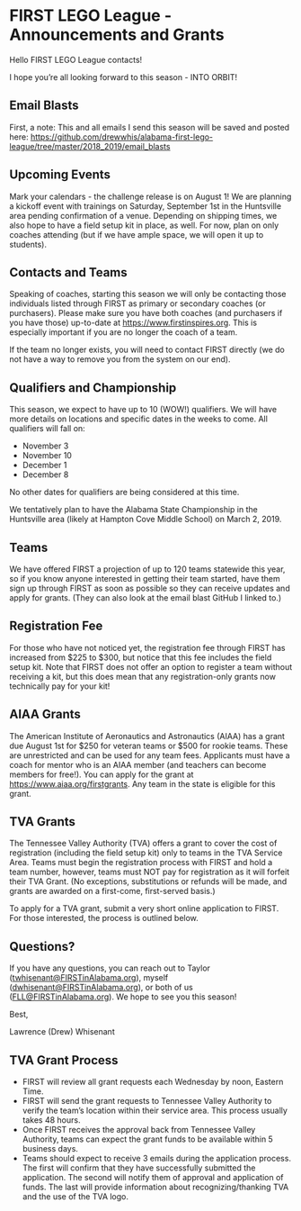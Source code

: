 # FIRST LEGO League - Announcements and Grants

Hello FIRST LEGO League contacts!

I hope you’re all looking forward to this season - INTO ORBIT!

## Email Blasts
First, a note:
	This and all emails I send this season will be saved and posted here: https://github.com/drewwhis/alabama-first-lego-league/tree/master/2018_2019/email_blasts

## Upcoming Events
Mark your calendars - the challenge release is on August 1! 
We are planning a kickoff event with trainings on Saturday, September 1st in the Huntsville area pending confirmation of a venue. Depending on shipping times, we also hope to have a field setup kit in place, as well. For now, plan on only coaches attending (but if we have ample space, we will open it up to students).

## Contacts and Teams
Speaking of coaches, starting this season we will only be contacting those individuals listed through FIRST as primary or secondary coaches (or purchasers). Please make sure you have both coaches (and purchasers if you have those) up-to-date at https://www.firstinspires.org. This is especially important if you are no longer the coach of a team.

If the team no longer exists, you will need to contact FIRST directly (we do not have a way to remove you from the system on our end).

## Qualifiers and Championship
This season, we expect to have up to 10 (WOW!) qualifiers. We will have more details on locations and specific dates in the weeks to come.
All qualifiers will fall on:
* November 3
* November 10
* December 1
* December 8

No other dates for qualifiers are being considered at this time.

We tentatively plan to have the Alabama State Championship in the Huntsville area (likely at Hampton Cove Middle School) on March 2, 2019.

## Teams
We have offered FIRST a projection of up to 120 teams statewide this year, so if you know anyone interested in getting their team started, have them sign up through FIRST as soon as possible so they can receive updates and apply for grants. (They can also look at the email blast GitHub I linked to.)

## Registration Fee
For those who have not noticed yet, the registration fee through FIRST has increased from $225 to $300, but notice that this fee includes the field setup kit. Note that FIRST does not offer an option to register a team without receiving a kit, but this does mean that any registration-only grants now technically pay for your kit!

## AIAA Grants
The American Institute of Aeronautics and Astronautics (AIAA) has a grant due August 1st for $250 for veteran teams or $500 for rookie teams. These are unrestricted and can be used for any team fees. Applicants must have a coach for mentor who is an AIAA member (and teachers can become members for free!). You can apply for the grant at https://www.aiaa.org/firstgrants. Any team in the state is eligible for this grant.

## TVA Grants
The Tennessee Valley Authority (TVA) offers a grant to cover the cost of registration (including the field setup kit) only to teams in the TVA Service Area. Teams must begin the registration process with FIRST and hold a team number, however, teams must NOT pay for registration as it will forfeit their TVA Grant. (No exceptions, substitutions or refunds will be made, and grants are awarded on a first-come, first-served basis.)

To apply for a TVA grant, submit a very short online application to FIRST. For those interested, the process is outlined below.

## Questions?
If you have any questions, you can reach out to Taylor (twhisenant@FIRSTinAlabama.org), myself (dwhisenant@FIRSTinAlabama.org), or both of us (FLL@FIRSTinAlabama.org). We hope to see you this season!

Best,

Lawrence (Drew) Whisenant

## TVA Grant Process
* FIRST will review all grant requests each Wednesday by noon, Eastern Time.
* FIRST will send the grant requests to Tennessee Valley Authority to verify the team’s location within their service area. This process usually takes 48 hours.
* Once FIRST receives the approval back from Tennessee Valley Authority, teams can expect the grant funds to be available within 5 business days.
* Teams should expect to receive 3 emails during the application process. The first will confirm that they have successfully submitted the application. The second will notify them of approval and application of funds. The last will provide information about recognizing/thanking TVA and the use of the TVA logo.
